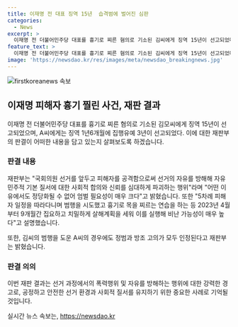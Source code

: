 ```yaml
---
title: 이재명 전 대표 징역 15년  습격범에 벌어진 심판
categories:
  - News
excerpt: >
  이재명 전 더불어민주당 대표를 흉기로 찌른 혐의로 기소된 김씨에게 징역 15년이 선고되었다. 또한, 김씨를 도와 살인미수 방조 등의 혐의로 재판에 넘겨진 A씨에게는 징역 1년6개월 집행유예 3년이 선고됐다. 재판부는 이를 통해 선거의 자유를 방해하고 사회적 신뢰를 파괴하는 행위로 규정하였고 김씨의 계획과 A씨의 방조를 심심하게 다루었다.
feature_text: >
  이재명 전 더불어민주당 대표를 흉기로 찌른 혐의로 기소된 김씨에게 징역 15년이 선고되었다. 또한, 김씨를 도와 살인미수 방조 등의 혐의로 재판에 넘겨진 A씨에게는 징역 1년6개월 집행유예 3년이 선고됐다. 재판부는 이를 통해 선거의 자유를 방해하고 사회적 신뢰를 파괴하는 행위로 규정하였고 김씨의 계획과 A씨의 방조를 심심하게 다루었다.
image: 'https://newsdao.kr/res/images/meta/newsdao_breakingnews.jpg'
---
```


<p><img src="https://newsdao.kr/res/images/meta/newsdao_breakingnews.jpg" alt="firstkoreanews 속보" /></p>

<h2 data-ke-size="size26">이재명 피해자 흉기 찔린 사건, 재판 결과</h2>

<p data-ke-size="size16">이재명 전 더불어민주당 대표를 흉기로 찌른 혐의로 기소된 김모씨에게 징역 15년이 선고되었으며, A씨에게는 징역 1년6개월에 집행유예 3년이 선고되었다. 이에 대한 재판부의 판결이 어떠한 내용을 담고 있는지 살펴보도록 하겠습니다.</p>

<h3>판결 내용</h3>

<p data-ke-size="size16">재판부는 "국회의원 선거를 앞두고 피해자를 공격함으로써 선거의 자유를 방해해 자유민주적 기본 질서에 대한 사회적 합의와 신뢰를 심대하게 파괴하는 행위"라며 "어떤 이유에서도 정당화될 수 없어 엄벌 필요성이 매우 크다"고 밝혔습니다. 또한 "5차례 피해자 일정을 따라다니며 범행을 시도했고 흉기로 목을 찌르는 연습을 하는 등 2023년 4월부터 9개월간 집요하고 치밀하게 살해계획을 세워 이를 실행해 비난 가능성이 매우 높다"고 설명했습니다.</p>

<p data-ke-size="size16">또한, 김씨의 범행을 도운 A씨의 경우에도 정범과 방조 고의가 모두 인정된다고 재판부는 밝혔습니다.</p>

<h3>판결 의의</h3>

<p data-ke-size="size16">이번 재판 결과는 선거 과정에서의 폭력행위 및 자유를 방해하는 행위에 대한 강력한 경고로, 공정하고 안전한 선거 환경과 사회적 질서를 유지하기 위한 중요한 사례로 기억될 것입니다.</p>
실시간 뉴스 속보는, <a href="https://newsdao.kr" rel="dofollow">https://newsdao.kr</a>


